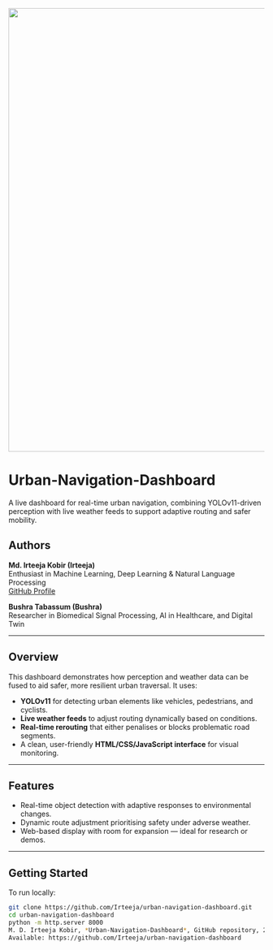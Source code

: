 <p align="center">
  <img width="1888" height="874" alt="image" src="https://github.com/user-attachments/assets/91cc6d85-1332-4049-af15-c9ffe6274fb7" />
</p>



# Urban-Navigation-Dashboard


A live dashboard for real-time urban navigation, combining YOLOv11-driven perception with live weather feeds to support adaptive routing and safer mobility.


## Authors  

**Md. Irteeja Kobir (Irteeja)**  
Enthusiast in Machine Learning, Deep Learning & Natural Language Processing  
[GitHub Profile](https://github.com/Irteeja)  

**Bushra Tabassum (Bushra)**  
Researcher in Biomedical Signal Processing, AI in Healthcare, and Digital Twin  

---

## Overview

This dashboard demonstrates how perception and weather data can be fused to aid safer, more resilient urban traversal. It uses:

- **YOLOv11** for detecting urban elements like vehicles, pedestrians, and cyclists.
- **Live weather feeds** to adjust routing dynamically based on conditions.
- **Real-time rerouting** that either penalises or blocks problematic road segments.
- A clean, user-friendly **HTML/CSS/JavaScript interface** for visual monitoring.

---

## Features

- Real-time object detection with adaptive responses to environmental changes.
- Dynamic route adjustment prioritising safety under adverse weather.
- Web-based display with room for expansion — ideal for research or demos.

---

## Getting Started

To run locally:

```bash
git clone https://github.com/Irteeja/urban-navigation-dashboard.git
cd urban-navigation-dashboard
python -m http.server 8000
M. D. Irteeja Kobir, *Urban-Navigation-Dashboard*, GitHub repository, 2025.  
Available: https://github.com/Irteeja/urban-navigation-dashboard
